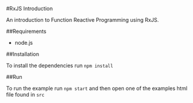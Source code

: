 #RxJS Introduction

An introduction to Function Reactive Programming using RxJS.

##Requirements
- node.js

##Installation 

To install the dependencies run `npm install`

##Run

To run the example run `npm start` and then open one of the examples html file found in `src`
